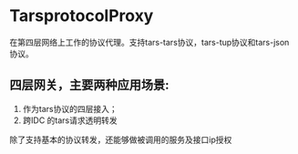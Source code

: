 # TarsprotocolProxy

在第四层网络上工作的协议代理。支持tars-tars协议，tars-tup协议和tars-json协议。

## 四层网关，主要两种应用场景: 
  1. 作为tars协议的四层接入；
  2. 跨IDC 的tars请求透明转发

除了支持基本的协议转发，还能够做被调用的服务及接口ip授权
